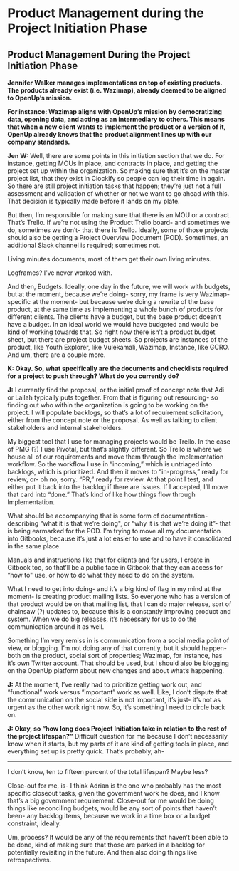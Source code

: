 # Product Management during the Project Initiation Phase

## Product Management During the Project Initiation Phase

**Jennifer Walker manages implementations on top of existing products. The products already exist \(i.e. Wazimap\), already deemed to be aligned to OpenUp’s mission.** 

**For instance: Wazimap aligns with OpenUp’s mission by democratizing data, opening data, and acting as an intermediary to others. This means that when a new client wants to implement the product or a version of it, OpenUp already knows that the product alignment lines up with our company standards.**   


**Jen W:** Well, there are some points in this initiation section that we do. For instance, getting MOUs in place, and contracts in place, and getting the project set up within the organization. So making sure that it’s on the master project list, that they exist in Clockify so people can log their time in again. So there are still project initiation tasks that happen; they’re just not a full assessment and validation of whether or not we want to go ahead with this. That decision is typically made before it lands on my plate. 

But then, I’m responsible for making sure that there is an MOU or a contract. That’s Trello. If we’re not using the Product Trello board- and sometimes we do, sometimes we don’t- that there is Trello. Ideally, some of those projects should also be getting a Project Overview Document \(POD\). Sometimes, an additional Slack channel is required; sometimes not. 

Living minutes documents, most of them get their own living minutes.

Logframes? I’ve never worked with. 

And then, Budgets. Ideally, one day in the future, we will work with budgets, but at the moment, because we’re doing- sorry, my frame is very Wazimap-specific at the moment- but because we’re doing a rewrite of the base product, at the same time as implementing a whole bunch of products for different clients. The clients have a budget, but the base product doesn’t have a budget. In an ideal world we would have budgeted and would be kind of working towards that. So right now there isn’t a product budget sheet, but there are project budget sheets. So projects are instances of the product, like Youth Explorer, like Vulekamali, Wazimap, Instance, like GCRO. And um, there are a couple more. 

**K: Okay. So, what specifically are the documents and checklists required for a project to push through? What do you currently do?** 

**J:** I currently find the proposal, or the initial proof of concept note that Adi or Lailah typically puts together. From that is figuring out resourcing- so finding out who within the organization is going to be working on the project. I will populate backlogs, so that’s a lot of requirement solicitation, either from the concept note or the proposal. As well as talking to client stakeholders and internal stakeholders. 

My biggest tool that I use for managing projects would be Trello. In the case of PMG \(?\) I use Pivotal, but that’s slightly different. So Trello is where we house all of our requirements and move them through the Implementation workflow. So the workflow I use in “incoming,” which is untriaged into backlogs, which is prioritized. And then it moves to “in-progress,” ready for review, or- oh no, sorry. “PR,” ready for review. At that point I test, and either put it back into the backlog if there are issues. If I accepted, I’ll move that card into “done.” That’s kind of like how things flow through Implementation. 

What should be accompanying that is some form of documentation- describing “what it is that we’re doing", or “why it is that we’re doing it”- that is being earmarked for the POD. I’m trying to move all my documentation into Gitbooks, because it’s just a lot easier to use and to have it consolidated in the same place. 

Manuals and instructions like that for clients and for users, I create in Gitbook too, so that’ll be a public face in Gitbook that they can access for “how to" use, or how to do what they need to do on the system.

What I need to get into doing- and it’s a big kind of flag in my mind at the moment- is creating product mailing lists. So everyone who has a version of that product would be on that mailing list, that I can do major release, sort of chainsaw \(?\) updates to, because this is a constantly improving product and system. When we do big releases, it’s necessary for us to do the communication around it as well. 

Something I’m very remiss in is communication from a social media point of view, or blogging. I’m not doing any of that currently, but it should happen- both on the product, social sort of properties; Wazimap, for instance, has it’s own Twitter account. That should be used, but I should also be blogging on the OpenUp platform about new changes and about what’s happening.   


**J:** At the moment, I’ve really had to prioritize getting work out, and “functional” work versus “important” work as well. Like, I don’t dispute that the communication on the social side is not important, it’s just- it’s not as urgent as the other work right now. So, it’s something I need to circle back on.   


**J: Okay, so “how long does Project Initiation take in relation to the rest of the project lifespan?”** Difficult question for me because I don’t  necessarily know when it starts, but my parts of it are kind of getting tools in place, and everything set up is pretty quick. That’s probably, ah-  
****

I don’t know, ten to fifteen percent of the total lifespan? Maybe less?   


Close-out for me, is- I think Adrian is the one who probably has the most specific closeout tasks, given the government work he does, and I know that’s a big government requirement. Close-out for me would be doing things like reconciling budgets, would be any sort of points that haven’t been- any backlog items, because we work in a time box or a budget constraint, ideally.   


Um, process? It would be any of the requirements that haven’t been able to be done, kind of making sure that those are parked in a backlog for potentially revisiting in the future. And then also doing things like retrospectives. 

